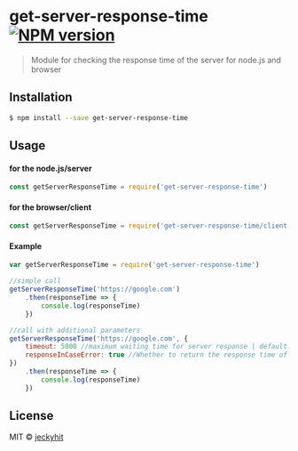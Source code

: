 # get-server-response-time [![NPM version](https://badge.fury.io/js/get-server-response-time.svg)](https://npmjs.org/package/get-server-response-time)

> Module for checking the response time of the server for node.js and browser

## Installation

```sh
$ npm install --save get-server-response-time
```

## Usage

#### for the node.js/server
```js
const getServerResponseTime = require('get-server-response-time')
```
#### for the browser/client
```js
const getServerResponseTime = require('get-server-response-time/client')
```

#### Example
```js
var getServerResponseTime = require('get-server-response-time')

//simple call
getServerResponseTime('https://google.com')
    .then(responseTime => {
        console.log(responseTime)
    })

//call with additional parameters
getServerResponseTime('https://google.com', {
    timeout: 5000 //maximum waiting time for server response | default: 5000
    responseInCaseError: true //Whether to return the response time of the server in case of an error | default: true
})
    .then(responseTime => {
        console.log(responseTime)
    })
```

## License

MIT © [jeckyhit](https://github.com/jeckyhit)